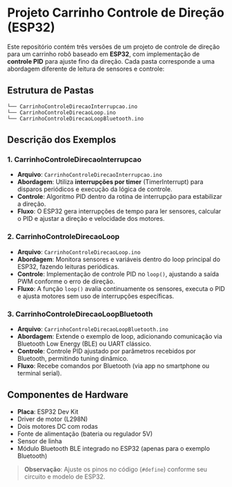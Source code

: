 # Projeto Carrinho Controle de Direção (ESP32)

Este repositório contém três versões de um projeto de controle de direção para um carrinho robô baseado em **ESP32**, com implementação de **controle PID** para ajuste fino da direção. Cada pasta corresponde a uma abordagem diferente de leitura de sensores e controle:

## Estrutura de Pastas

```
└── CarrinhoControleDirecaoInterrupcao.ino
└── CarrinhoControleDirecaoLoop.ino
└── CarrinhoControleDirecaoLoopBluetooth.ino
```

## Descrição dos Exemplos

### 1. CarrinhoControleDirecaoInterrupcao

* **Arquivo**: `CarrinhoControleDirecaoInterrupcao.ino`
* **Abordagem**: Utiliza **interrupções por timer** (TimerInterrupt) para disparos periódicos e execução da lógica de controle.
* **Controle**: Algoritmo PID dentro da rotina de interrupção para estabilizar a direção.
* **Fluxo**: O ESP32 gera interrupções de tempo para ler sensores, calcular o PID e ajustar a direção e velocidade dos motores.

### 2. CarrinhoControleDirecaoLoop

* **Arquivo**: `CarrinhoControleDirecaoLoop.ino`
* **Abordagem**: Monitora sensores e variáveis dentro do loop principal do ESP32, fazendo leituras periódicas.
* **Controle**: Implementação de controle PID no `loop()`, ajustando a saída PWM conforme o erro de direção.
* **Fluxo**: A função `loop()` avalia continuamente os sensores, executa o PID e ajusta motores sem uso de interrupções específicas.

### 3. CarrinhoControleDirecaoLoopBluetooth

* **Arquivo**: `CarrinhoControleDirecaoLoopBluetooth.ino`
* **Abordagem**: Extende o exemplo de loop, adicionando comunicação via Bluetooth Low Energy (BLE) ou UART clássico.
* **Controle**: Controle PID ajustado por parâmetros recebidos por Bluetooth, permitindo tuning dinâmico.
* **Fluxo**: Recebe comandos por Bluetooth (via app no smartphone ou terminal serial).

## Componentes de Hardware

* **Placa**: ESP32 Dev Kit
* Driver de motor (L298N)
* Dois motores DC com rodas
* Fonte de alimentação (bateria ou regulador 5V)
* Sensor de linha
* Módulo Bluetooth BLE integrado no ESP32 (apenas para o exemplo Bluetooth)

> **Observação**: Ajuste os pinos no código (`#define`) conforme seu circuito e modelo de ESP32.
